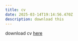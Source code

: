 ```yaml
---
title: cv
date: 2025-03-14T19:14:56.470Z
description: download this
---
```

download cv [here ](https://gregarious-wisp-6c0794.netlify.app/img/amantle_craviolatti_cv_bank_customer_support.pdf)